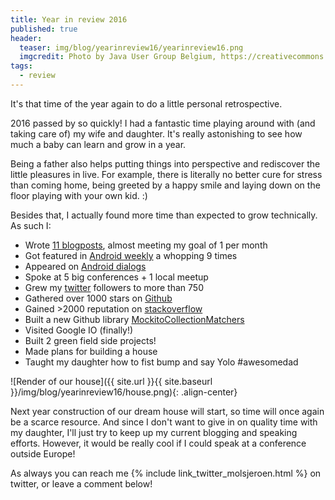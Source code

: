 ```yaml
---
title: Year in review 2016
published: true
header:
  teaser: img/blog/yearinreview16/yearinreview16.png
  imgcredit: Photo by Java User Group Belgium, https://creativecommons.org/licenses/by-nc-sa/2.0/, cropped
tags:
  - review
---
```

It's that time of the year again to do a little personal retrospective.

2016 passed by so quickly! I had a fantastic time playing around with (and taking care of) my wife and daughter. It's really astonishing to see how much a baby can learn and grow in a year.

Being a father also helps putting things into perspective and rediscover the little pleasures in live. For example, there is literally no better cure for stress than coming home, being greeted by a happy smile and laying down on the floor playing with your own kid. :)

Besides that, I actually found more time than expected to grow technically. As such I:

- Wrote [11 blogposts](http://jeroenmols.com/blog/), almost meeting my goal of 1 per month
- Got featured in [Android weekly](http://androidweekly.net/search?keyword=jeroen+mols&commit=Search) a whopping 9 times
- Appeared on [Android dialogs](https://www.youtube.com/watch?v=TxFaWXkBo2E)
- Spoke at 5 big conferences + 1 local meetup
- Grew my [twitter](https://twitter.com/molsjeroen) followers to more than 750
- Gathered over 1000 stars on [Github](http://github-awards.com/users/search?login=jeroenmols)
- Gained >2000 reputation on [stackoverflow](https://stackoverflow.com/users/2771851/jmols)
- Built a new Github library [MockitoCollectionMatchers](https://github.com/JeroenMols/MockitoCollectionMatchers)
- Visited Google IO (finally!)
- Built 2 green field side projects!
- Made plans for building a house
- Taught my daughter how to fist bump and say Yolo #awesomedad

![Render of our house]({{ site.url }}{{ site.baseurl }}/img/blog/yearinreview16/house.png){: .align-center}

Next year construction of our dream house will start, so time will once again be a scarce resource. And since I don't want to give in on quality time with my daughter, I'll just try to keep up my current blogging and speaking efforts. However, it would be really cool if I could speak at a conference outside Europe!

As always you can reach me {% include link_twitter_molsjeroen.html %} on twitter, or leave a comment below!
